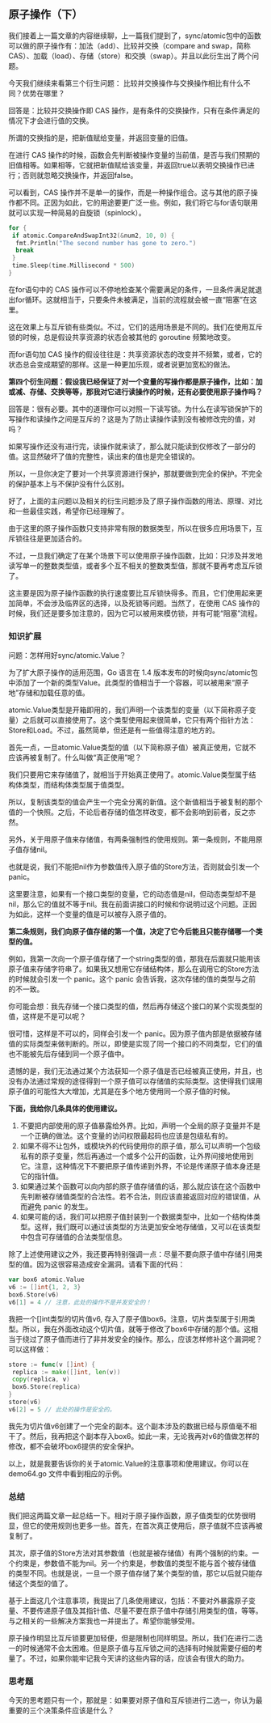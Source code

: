 ## 原子操作（下）

我们接着上一篇文章的内容继续聊，上一篇我们提到了，sync/atomic包中的函数可以做的原子操作有：加法（add）、比较并交换（compare and swap，简称 CAS）、加载（load）、存储（store）和交换（swap）。并且以此衍生出了两个问题。



今天我们继续来看第三个衍生问题： 比较并交换操作与交换操作相比有什么不同？优势在哪里？



回答是：比较并交换操作即 CAS 操作，是有条件的交换操作，只有在条件满足的情况下才会进行值的交换。



所谓的交换指的是，把新值赋给变量，并返回变量的旧值。



在进行 CAS 操作的时候，函数会先判断被操作变量的当前值，是否与我们预期的旧值相等。如果相等，它就把新值赋给该变量，并返回true以表明交换操作已进行；否则就忽略交换操作，并返回false。



可以看到，CAS 操作并不是单一的操作，而是一种操作组合。这与其他的原子操作都不同。正因为如此，它的用途要更广泛一些。例如，我们将它与for语句联用就可以实现一种简易的自旋锁（spinlock）。

```go
for {
 if atomic.CompareAndSwapInt32(&num2, 10, 0) {
  fmt.Println("The second number has gone to zero.")
  break
 }
 time.Sleep(time.Millisecond * 500)
}
```

在for语句中的 CAS 操作可以不停地检查某个需要满足的条件，一旦条件满足就退出for循环。这就相当于，只要条件未被满足，当前的流程就会被一直“阻塞”在这里。



这在效果上与互斥锁有些类似。不过，它们的适用场景是不同的。我们在使用互斥锁的时候，总是假设共享资源的状态会被其他的 goroutine 频繁地改变。



而for语句加 CAS 操作的假设往往是：共享资源状态的改变并不频繁，或者，它的状态总会变成期望的那样。这是一种更加乐观，或者说更加宽松的做法。



**第四个衍生问题：假设我已经保证了对一个变量的写操作都是原子操作，比如：加或减、存储、交换等等，那我对它进行读操作的时候，还有必要使用原子操作吗？**

回答是：很有必要。其中的道理你可以对照一下读写锁。为什么在读写锁保护下的写操作和读操作之间是互斥的？这是为了防止读操作读到没有被修改完的值，对吗？



如果写操作还没有进行完，读操作就来读了，那么就只能读到仅修改了一部分的值。这显然破坏了值的完整性，读出来的值也是完全错误的。



所以，一旦你决定了要对一个共享资源进行保护，那就要做到完全的保护。不完全的保护基本上与不保护没有什么区别。



好了，上面的主问题以及相关的衍生问题涉及了原子操作函数的用法、原理、对比和一些最佳实践，希望你已经理解了。



由于这里的原子操作函数只支持非常有限的数据类型，所以在很多应用场景下，互斥锁往往是更加适合的。



不过，一旦我们确定了在某个场景下可以使用原子操作函数，比如：只涉及并发地读写单一的整数类型值，或者多个互不相关的整数类型值，那就不要再考虑互斥锁了。



这主要是因为原子操作函数的执行速度要比互斥锁快得多。而且，它们使用起来更加简单，不会涉及临界区的选择，以及死锁等问题。当然了，在使用 CAS 操作的时候，我们还是要多加注意的，因为它可以被用来模仿锁，并有可能“阻塞”流程。

### 知识扩展

问题：怎样用好sync/atomic.Value？



为了扩大原子操作的适用范围，Go 语言在 1.4 版本发布的时候向sync/atomic包中添加了一个新的类型Value。此类型的值相当于一个容器，可以被用来“原子地”存储和加载任意的值。



atomic.Value类型是开箱即用的，我们声明一个该类型的变量（以下简称原子变量）之后就可以直接使用了。这个类型使用起来很简单，它只有两个指针方法：Store和Load。不过，虽然简单，但还是有一些值得注意的地方的。



首先一点，一旦atomic.Value类型的值（以下简称原子值）被真正使用，它就不应该再被复制了。什么叫做“真正使用”呢？



我们只要用它来存储值了，就相当于开始真正使用了。atomic.Value类型属于结构体类型，而结构体类型属于值类型。



所以，复制该类型的值会产生一个完全分离的新值。这个新值相当于被复制的那个值的一个快照。之后，不论后者存储的值怎样改变，都不会影响到前者，反之亦然。



另外，关于用原子值来存储值，有两条强制性的使用规则。第一条规则，不能用原子值存储nil。



也就是说，我们不能把nil作为参数值传入原子值的Store方法，否则就会引发一个 panic。



这里要注意，如果有一个接口类型的变量，它的动态值是nil，但动态类型却不是nil，那么它的值就不等于nil。我在前面讲接口的时候和你说明过这个问题。正因为如此，这样一个变量的值是可以被存入原子值的。

**第二条规则，我们向原子值存储的第一个值，决定了它今后能且只能存储哪一个类型的值。**

例如，我第一次向一个原子值存储了一个string类型的值，那我在后面就只能用该原子值来存储字符串了。如果我又想用它存储结构体，那么在调用它的Store方法的时候就会引发一个 panic。这个 panic 会告诉我，这次存储的值的类型与之前的不一致。



你可能会想：我先存储一个接口类型的值，然后再存储这个接口的某个实现类型的值，这样是不是可以呢？



很可惜，这样是不可以的，同样会引发一个 panic。因为原子值内部是依据被存储值的实际类型来做判断的。所以，即使是实现了同一个接口的不同类型，它们的值也不能被先后存储到同一个原子值中。



遗憾的是，我们无法通过某个方法获知一个原子值是否已经被真正使用，并且，也没有办法通过常规的途径得到一个原子值可以存储值的实际类型。这使得我们误用原子值的可能性大大增加，尤其是在多个地方使用同一个原子值的时候。

**下面，我给你几条具体的使用建议。**

1. 不要把内部使用的原子值暴露给外界。比如，声明一个全局的原子变量并不是一个正确的做法。这个变量的访问权限最起码也应该是包级私有的。
2. 如果不得不让包外，或模块外的代码使用你的原子值，那么可以声明一个包级私有的原子变量，然后再通过一个或多个公开的函数，让外界间接地使用到它。注意，这种情况下不要把原子值传递到外界，不论是传递原子值本身还是它的指针值。
3. 如果通过某个函数可以向内部的原子值存储值的话，那么就应该在这个函数中先判断被存储值类型的合法性。若不合法，则应该直接返回对应的错误值，从而避免 panic 的发生。
4. 如果可能的话，我们可以把原子值封装到一个数据类型中，比如一个结构体类型。这样，我们既可以通过该类型的方法更加安全地存储值，又可以在该类型中包含可存储值的合法类型信息。

除了上述使用建议之外，我还要再特别强调一点：尽量不要向原子值中存储引用类型的值。因为这很容易造成安全漏洞。请看下面的代码：

```go
var box6 atomic.Value
v6 := []int{1, 2, 3}
box6.Store(v6)
v6[1] = 4 // 注意，此处的操作不是并发安全的！
```

我把一个[]int类型的切片值v6, 存入了原子值box6。注意，切片类型属于引用类型。所以，我在外面改动这个切片值，就等于修改了box6中存储的那个值。这相当于绕过了原子值而进行了非并发安全的操作。那么，应该怎样修补这个漏洞呢？可以这样做：

```go
store := func(v []int) {
 replica := make([]int, len(v))
 copy(replica, v)
 box6.Store(replica)
}
store(v6)
v6[2] = 5 // 此处的操作是安全的。
```

我先为切片值v6创建了一个完全的副本。这个副本涉及的数据已经与原值毫不相干了。然后，我再把这个副本存入box6。如此一来，无论我再对v6的值做怎样的修改，都不会破坏box6提供的安全保护。



以上，就是我要告诉你的关于atomic.Value的注意事项和使用建议。你可以在 demo64.go 文件中看到相应的示例。

### 总结

我们把这两篇文章一起总结一下。相对于原子操作函数，原子值类型的优势很明显，但它的使用规则也更多一些。首先，在首次真正使用后，原子值就不应该再被复制了。



其次，原子值的Store方法对其参数值（也就是被存储值）有两个强制的约束。一个约束是，参数值不能为nil。另一个约束是，参数值的类型不能与首个被存储值的类型不同。也就是说，一旦一个原子值存储了某个类型的值，那它以后就只能存储这个类型的值了。



基于上面这几个注意事项，我提出了几条使用建议，包括：不要对外暴露原子变量、不要传递原子值及其指针值、尽量不要在原子值中存储引用类型的值，等等。与之相关的一些解决方案我也一并提出了。希望你能够受用。



原子操作明显比互斥锁要更加轻便，但是限制也同样明显。所以，我们在进行二选一的时候通常不会太困难。但是原子值与互斥锁之间的选择有时候就需要仔细的考量了。不过，如果你能牢记我今天讲的这些内容的话，应该会有很大的助力。

### 思考题

今天的思考题只有一个，那就是：如果要对原子值和互斥锁进行二选一，你认为最重要的三个决策条件应该是什么？